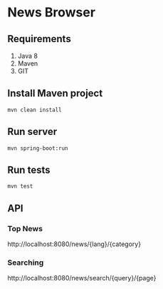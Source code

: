 # News Browser

## Requirements
1. Java 8
2. Maven
3. GIT

## Install Maven project
`mvn clean install`

## Run server
`mvn spring-boot:run`

## Run tests
`mvn test`

## API
### Top News
http://localhost:8080/news/{lang}/{category}
### Searching
http://localhost:8080/news/search/{query}/{page}
